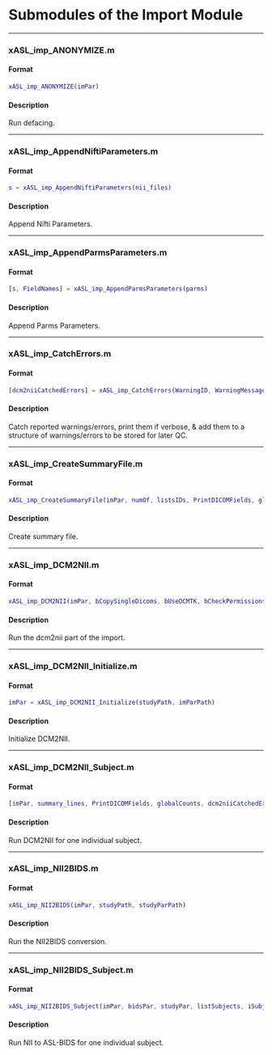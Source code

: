 # Submodules of the Import Module

----
### xASL\_imp\_ANONYMIZE.m

#### Format

```matlab
xASL_imp_ANONYMIZE(imPar)
```

#### Description
Run defacing.


----
### xASL\_imp\_AppendNiftiParameters.m

#### Format

```matlab
s = xASL_imp_AppendNiftiParameters(nii_files)
```

#### Description
Append Nifti Parameters.


----
### xASL\_imp\_AppendParmsParameters.m

#### Format

```matlab
[s, FieldNames] = xASL_imp_AppendParmsParameters(parms)
```

#### Description
Append Parms Parameters.


----
### xASL\_imp\_CatchErrors.m

#### Format

```matlab
[dcm2niiCatchedErrors] = xASL_imp_CatchErrors(WarningID, WarningMessage, WarningLine, WarningFileName, WarningPath, scan_name, scanpath, destdir, dcm2niiCatchedErrors, imPar, StackIn)
```

#### Description
Catch reported warnings/errors, print them if verbose, & add them to a structure of warnings/errors to be stored for later QC.


----
### xASL\_imp\_CreateSummaryFile.m

#### Format

```matlab
xASL_imp_CreateSummaryFile(imPar, numOf, listsIDs, PrintDICOMFields, globalCounts, scanNames, summary_lines, fid_summary)
```

#### Description
Create summary file.


----
### xASL\_imp\_DCM2NII.m

#### Format

```matlab
xASL_imp_DCM2NII(imPar, bCopySingleDicoms, bUseDCMTK, bCheckPermissions, bClone2Source,x)
```

#### Description
Run the dcm2nii part of the import.


----
### xASL\_imp\_DCM2NII\_Initialize.m

#### Format

```matlab
imPar = xASL_imp_DCM2NII_Initialize(studyPath, imParPath)
```

#### Description
Initialize DCM2NII.


----
### xASL\_imp\_DCM2NII\_Subject.m

#### Format

```matlab
[imPar, summary_lines, PrintDICOMFields, globalCounts, dcm2niiCatchedErrors, pathDcmDict] = xASL_imp_DCM2NII_Subject(x, imPar, listsIDs, numOf, settings, globalCounts, iSubject, summary_lines, matches, dcm2niiCatchedErrors, pathDcmDict)
```

#### Description
Run DCM2NII for one individual subject.


----
### xASL\_imp\_NII2BIDS.m

#### Format

```matlab
xASL_imp_NII2BIDS(imPar, studyPath, studyParPath)
```

#### Description
Run the NII2BIDS conversion.


----
### xASL\_imp\_NII2BIDS\_Subject.m

#### Format

```matlab
xASL_imp_NII2BIDS_Subject(imPar, bidsPar, studyPar, listSubjects, iSubject)
```

#### Description
Run NII to ASL-BIDS for one individual subject.


